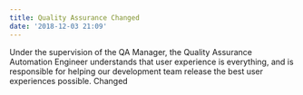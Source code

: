 ```yaml
---
title: Quality Assurance Changed
date: '2018-12-03 21:09'
---
```

Under the supervision of the QA Manager, the Quality Assurance Automation Engineer understands that user experience is everything, and is responsible for helping our development team release the best user experiences possible. Changed
